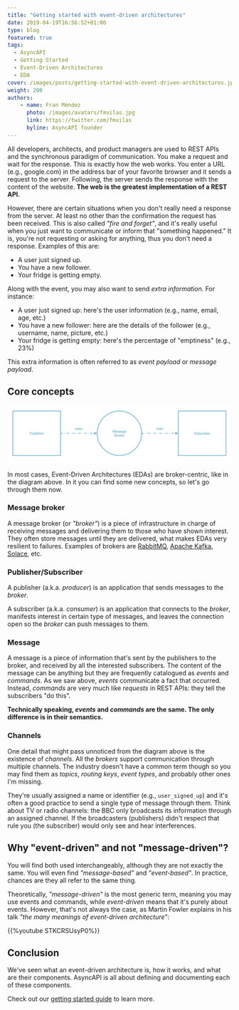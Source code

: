 ```yaml
---
title: "Getting started with event-driven architectures"
date: 2019-04-19T16:56:52+01:00
type: blog
featured: true
tags:
  - AsyncAPI
  - Getting Started
  - Event-Driven Architectures
  - EDA
cover: /images/posts/getting-started-with-event-driven-architectures.jpg
weight: 200
authors:
    - name: Fran Méndez
      photo: /images/avatars/fmvilas.jpg
      link: https://twitter.com/fmvilas
      byline: AsyncAPI founder
---
```


All developers, architects, and product managers are used to REST APIs and the synchronous paradigm of communication. You make a request and wait for the response. This is exactly how the web works. You enter a URL (e.g., google.com) in the address bar of your favorite browser and it sends a request to the server. Following, the server sends the response with the content of the website. **The web is the greatest implementation of a REST API.**

However, there are certain situations when you don't really need a response from the server. At least no other than the confirmation the request has been received. This is also called _"fire and forget"_, and it's really useful when you just want to communicate or inform that "something happened." It is, you're not requesting or asking for anything, thus you don't need a response.  Examples of this are:

* A user just signed up.
* You have a new follower.
* Your fridge is getting empty.

Along with the event, you may also want to send _extra information_. For instance:

* A user just signed up: here's the user information (e.g., name, email, age, etc.)
* You have a new follower: here are the details of the follower (e.g., username, name, picture, etc.)
* Your fridge is getting empty: here's the percentage of "emptiness" (e.g., 23%)

This extra information is often referred to as _event payload_ or _message payload_.

## Core concepts

![](/images/diagrams/simple-event-driven.png)

In most cases, Event-Driven Architectures (EDAs) are broker-centric, like in the diagram above. In it you can find some new concepts, so let's go through them now.

### Message broker

A message broker (or _"broker"_) is a piece of infrastructure in charge of receiving messages and delivering them to those who have shown interest. They often store messages until they are delivered, what makes EDAs very resilient to failures. Examples of brokers are [RabbitMQ](https://rabbitmq.com), [Apache Kafka](http://kafka.apache.org/), [Solace](http://solace.com), etc.

### Publisher/Subscriber

A publisher (a.k.a. _producer_) is an application that sends messages to the _broker_.

A subscriber (a.k.a. _consumer_) is an application that connects to the _broker_, manifests interest in certain type of messages, and leaves the connection open so the _broker_ can push messages to them.

### Message

A message is a piece of information that's sent by the publishers to the broker, and received by all the interested subscribers. The content of the message can be anything but they are frequently catalogued as _events_ and _commands_. As we saw above, _events_ communicate a fact that occurred. Instead, _commands_ are very much like _requests_ in REST APIs: they tell the subscribers "do this".

**Technically speaking, _events_ and _commands_ are the same. The only difference is in their semantics.**

### Channels

One detail that might pass unnoticed from the diagram above is the existence of _channels_. All the _brokers_ support communication through multiple channels. The industry doesn't have a common term though so you may find them as _topics_, _routing keys_, _event types_, and probably other ones I'm missing.

They're usually assigned a name or identifier (e.g., `user_signed_up`) and it's often a good practice to send a single type of message through them. Think about TV or radio channels: the BBC only broadcasts its information through an assigned channel. If the broadcasters (publishers) didn't respect that rule you (the subscriber) would only see and hear interferences.

## Why "event-driven" and not "message-driven"?

You will find both used interchangeably, although they are not exactly the same. You will even find _"message-based"_ and _"event-based"_. In practice, chances are they all refer to the same thing.

Theoretically, _"message-driven"_ is the most generic term, meaning you may use events and commands, while _event-driven_ means that it's purely about events. However, that's not always the case, as Martin Fowler explains in his talk _"the many meanings of event-driven architecture"_:

{{%youtube STKCRSUsyP0%}}

## Conclusion

We've seen what an event-driven architecture is, how it works, and what are their components. AsyncAPI is all about defining and documenting each of these components.

Check out our [getting started guide](/docs/getting-started/) to learn more.